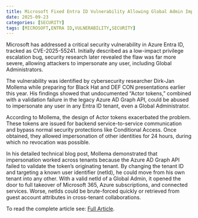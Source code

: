 ```yaml
---
title: Microsoft Fixed Entra ID Vulnerability Allowing Global Admin Impersonation
date: 2025-09-23
categories: [SECURITY]
tags: [MICROSOFT,ENTRA ID,VULNERABILITY,SECURITY]
---
```


Microsoft has addressed a critical security vulnerability in Azure Entra ID, tracked as CVE-2025-55241. Initially described as a low-impact privilege escalation bug, security research later revealed the flaw was far more severe, allowing attackers to impersonate any user, including Global Administrators.

The vulnerability was identified by cybersecurity researcher Dirk-Jan Mollema while preparing for Black Hat and DEF CON presentations earlier this year. His findings showed that undocumented “Actor tokens,” combined with a validation failure in the legacy Azure AD Graph API, could be abused to impersonate any user in any Entra ID tenant, even a Global Administrator.

According to Mollema, the design of Actor tokens exacerbated the problem. These tokens are issued for backend service-to-service communication and bypass normal security protections like Conditional Access. Once obtained, they allowed impersonation of other identities for 24 hours, during which no revocation was possible.

In his detailed technical blog post, Mollema demonstrated that impersonation worked across tenants because the Azure AD Graph API failed to validate the token’s originating tenant. By changing the tenant ID and targeting a known user identifier (netId), he could move from his own tenant into any other. With a valid netId of a Global Admin, it opened the door to full takeover of Microsoft 365, Azure subscriptions, and connected services. Worse, netIds could be brute-forced quickly or retrieved from guest account attributes in cross-tenant collaborations.

To read the complete article see:
[Full Article](https://hackread.com/microsoft-entra-id-vulnerability-global-admin-impersonation/).